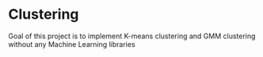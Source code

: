 # Clustering
Goal of this project is to implement K-means clustering and GMM clustering without any Machine Learning libraries
